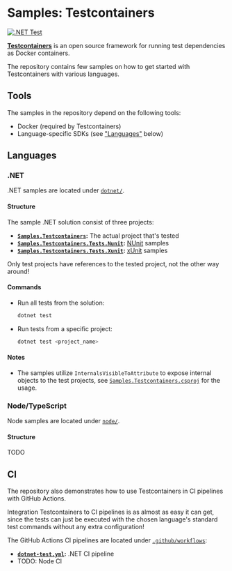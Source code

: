 # Samples: Testcontainers

[![.NET Test](https://github.com/iiroki/samples-testcontainers/actions/workflows/dotnet-test.yml/badge.svg)](https://github.com/iiroki/samples-testcontainers/actions/workflows/dotnet-test.yml)

[**Testcontainers**](https://testcontainers.com/) is an open source framework for
running test dependencies as Docker containers.

The repository contains few samples on how to get started with Testcontainers with various languages.

## Tools

The samples in the repository depend on the following tools:
- Docker (required by Testcontainers)
- Language-specific SDKs (see ["Languages"](#languages) below)

## Languages

### .NET

.NET samples are located under [`dotnet/`](./dotnet/).

#### Structure

The sample .NET solution consist of three projects:

- **[`Samples.Testcontainers`](./dotnet/Samples.Testcontainers/):** The actual project that's tested
- **[`Samples.Testcontainers.Tests.Nunit`](./dotnet/Samples.Testcontainers.Tests.Nunit/):** [NUnit](https://nunit.org/) samples
- **[`Samples.Testcontainers.Tests.Xunit`](./dotnet/Samples.Testcontainers.Tests.Xunit/):** [xUnit](https://xunit.net/) samples

Only test projects have references to the tested project, not the other way around!

#### Commands

- Run all tests from the solution:
    ```bash
    dotnet test
    ```

- Run tests from a specific project:
    ```bash
    dotnet test <project_name>
    ```

#### Notes

- The samples utilize `InternalsVisibleToAttribute` to expose internal objects to the test projects,
  see [`Samples.Testcontainers.csproj`](./dotnet/Samples.Testcontainers/Samples.Testcontainers.csproj) for the usage.

### Node/TypeScript

Node samples are located under [`node/`](./node/).

#### Structure

TODO

## CI

The repository also demonstrates how to use Testcontainers in CI pipelines with GitHub Actions.

Integration Testcontainers to CI pipelines is as almost as easy it can get,
since the tests can just be executed with the chosen language's standard test commands
without any extra configuration!

The GitHub Actions CI pipelines are located under [`.github/workflows`](./.github/workflows/):
- **[`dotnet-test.yml`](./.github/workflows/dotnet-test.yml):** .NET CI pipeline
- TODO: Node CI
